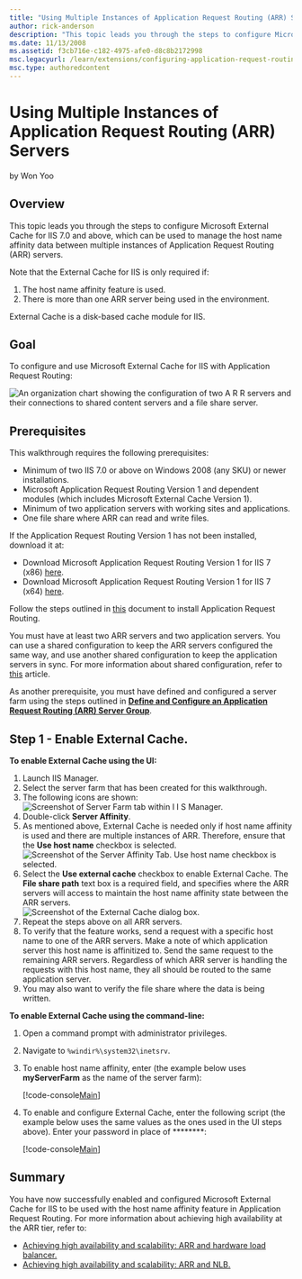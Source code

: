 ```yaml
---
title: "Using Multiple Instances of Application Request Routing (ARR) Servers"
author: rick-anderson
description: "This topic leads you through the steps to configure Microsoft External Cache for IIS 7.0 and above, which can be used to manage the host name affinity data b..."
ms.date: 11/13/2008
ms.assetid: f3cb716e-c182-4975-afe0-d8c8b2172998
msc.legacyurl: /learn/extensions/configuring-application-request-routing-arr/using-multiple-instances-of-application-request-routing-arr-servers
msc.type: authoredcontent
---
```

# Using Multiple Instances of Application Request Routing (ARR) Servers

by Won Yoo

## Overview

This topic leads you through the steps to configure Microsoft External Cache for IIS 7.0 and above, which can be used to manage the host name affinity data between multiple instances of Application Request Routing (ARR) servers.

Note that the External Cache for IIS is only required if:

1. The host name affinity feature is used.
2. There is more than one ARR server being used in the environment.

External Cache is a disk-based cache module for IIS.

## Goal

To configure and use Microsoft External Cache for IIS with Application Request Routing:

![An organization chart showing the configuration of two A R R servers and their connections to shared content servers and a file share server. ](using-multiple-instances-of-application-request-routing-arr-servers/_static/image1.jpg)

## Prerequisites

This walkthrough requires the following prerequisites:

- Minimum of two IIS 7.0 or above on Windows 2008 (any SKU) or newer installations.
- Microsoft Application Request Routing Version 1 and dependent modules (which includes Microsoft External Cache Version 1).
- Minimum of two application servers with working sites and applications.
- One file share where ARR can read and write files.

If the Application Request Routing Version 1 has not been installed, download it at:

- Download Microsoft Application Request Routing Version 1 for IIS 7 (x86) [here](https://iis-umbraco.azurewebsites.net/downloads).
- Download Microsoft Application Request Routing Version 1 for IIS 7 (x64) [here](https://iis-umbraco.azurewebsites.net/downloads).

Follow the steps outlined in [this](../installing-application-request-routing-arr/install-application-request-routing.md) document to install Application Request Routing.

You must have at least two ARR servers and two application servers. You can use a shared configuration to keep the ARR servers configured the same way, and use another shared configuration to keep the application servers in sync. For more information about shared configuration, refer to [this](../../manage/managing-your-configuration-settings/shared-configuration_264.md) article.

As another prerequisite, you must have defined and configured a server farm using the steps outlined in [**Define and Configure an Application Request Routing (ARR) Server Group**](define-and-configure-an-application-request-routing-server-farm.md).

## Step 1 - Enable External Cache.

**To enable External Cache using the UI:** 

1. Launch IIS Manager.
2. Select the server farm that has been created for this walkthrough.
3. The following icons are shown:  
    ![Screenshot of Server Farm tab within I I S Manager.](using-multiple-instances-of-application-request-routing-arr-servers/_static/image3.jpg)
4. Double-click **Server Affinity**.
5. As mentioned above, External Cache is needed only if host name affinity is used and there are multiple instances of ARR. Therefore, ensure that the **Use host name** checkbox is selected.  
    ![Screenshot of the Server Affinity Tab. Use host name checkbox is selected.](using-multiple-instances-of-application-request-routing-arr-servers/_static/image4.jpg)
6. Select the **Use external cache** checkbox to enable External Cache. The **File share path** text box is a required field, and specifies where the ARR servers will access to maintain the host name affinity state between the ARR servers.  
    ![Screenshot of the External Cache dialog box.](using-multiple-instances-of-application-request-routing-arr-servers/_static/image6.jpg)
7. Repeat the steps above on all ARR servers.
8. To verify that the feature works, send a request with a specific host name to one of the ARR servers. Make a note of which application server this host name is affinitized to. Send the same request to the remaining ARR servers. Regardless of which ARR server is handling the requests with this host name, they all should be routed to the same application server.
9. You may also want to verify the file share where the data is being written.

**To enable External Cache using the command-line:** 

1. Open a command prompt with administrator privileges.
2. Navigate to `%windir%\system32\inetsrv`.
3. To enable host name affinity, enter (the example below uses **myServerFarm** as the name of the server farm):  

    [!code-console[Main](using-multiple-instances-of-application-request-routing-arr-servers/samples/sample1.cmd)]
4. To enable and configure External Cache, enter the following script (the example below uses the same values as the ones used in the UI steps above). Enter your password in place of \*\*\*\*\*\*\*\*:  

    [!code-console[Main](using-multiple-instances-of-application-request-routing-arr-servers/samples/sample2.cmd)]

## Summary

You have now successfully enabled and configured Microsoft External Cache for IIS to be used with the host name affinity feature in Application Request Routing. For more information about achieving high availability at the ARR tier, refer to:

- [Achieving high availability and scalability: ARR and hardware load balancer.](achieving-high-availability-and-scalability-arr-and-hardware-load-balancer.md)
- [Achieving high availability and scalability: ARR and NLB.](achieving-high-availability-and-scalability-arr-and-nlb.md)

